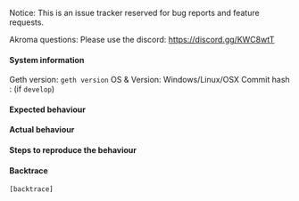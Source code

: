 Notice: This is an issue tracker reserved for bug reports and feature requests.

Akroma questions: Please use the discord: https://discord.gg/KWC8wtT

#### System information

Geth version: `geth version`
OS & Version: Windows/Linux/OSX
Commit hash : (if `develop`)

#### Expected behaviour


#### Actual behaviour


#### Steps to reproduce the behaviour


#### Backtrace

````
[backtrace]
````
